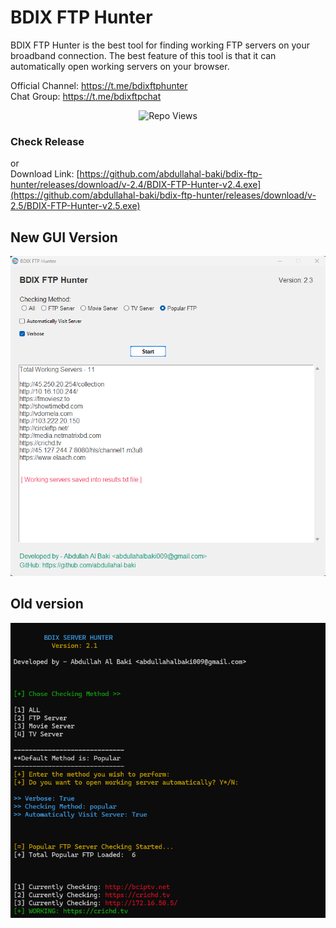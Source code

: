 # BDIX FTP Hunter

BDIX FTP Hunter is the best tool for finding working FTP servers on your broadband connection. The best feature of this tool is that it can automatically open working servers on your browser.

Official Channel: https://t.me/bdixftphunter <br>
Chat Group: https://t.me/bdixftpchat
<p align="center">
  <img src="https://hits.seeyoufarm.com/api/count/incr/badge.svg?url=https://github.com/abdullahal-baki/bdix-ftp-hunter&count_bg=%2379C83D&title_bg=%23555555&icon=github.svg&icon_color=%23E7E7E7&title=Repo+Views&edge_flat=false" alt="Repo Views" />
</p>

### Check Release 
or<br>
Download Link: [https://github.com/abdullahal-baki/bdix-ftp-hunter/releases/download/v-2.4/BDIX-FTP-Hunter-v2.4.exe](https://github.com/abdullahal-baki/bdix-ftp-hunter/releases/download/v-2.5/BDIX-FTP-Hunter-v2.5.exe)


## New GUI Version
![](sample2.png)

## Old version
![sample](sample.png)

